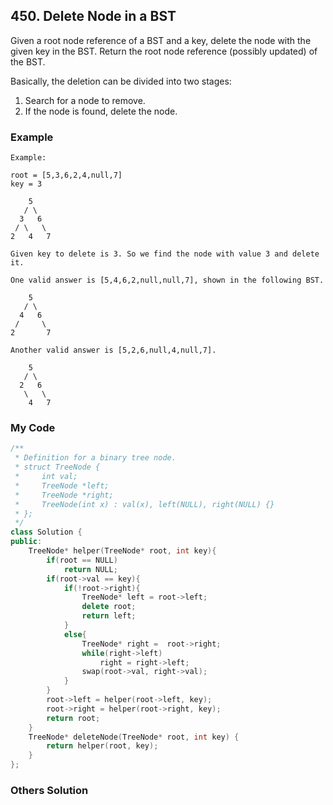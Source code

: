 ## 450. Delete Node in a BST

Given a root node reference of a BST and a key, delete the node with the given key in the BST. Return the root node reference (possibly updated) of the BST.

Basically, the deletion can be divided into two stages:

1. Search for a node to remove.
2. If the node is found, delete the node.

### Example

```
Example:

root = [5,3,6,2,4,null,7]
key = 3

    5
   / \
  3   6
 / \   \
2   4   7

Given key to delete is 3. So we find the node with value 3 and delete it.

One valid answer is [5,4,6,2,null,null,7], shown in the following BST.

    5
   / \
  4   6
 /     \
2       7

Another valid answer is [5,2,6,null,4,null,7].

    5
   / \
  2   6
   \   \
    4   7
```

### My Code
```c++
/**
 * Definition for a binary tree node.
 * struct TreeNode {
 *     int val;
 *     TreeNode *left;
 *     TreeNode *right;
 *     TreeNode(int x) : val(x), left(NULL), right(NULL) {}
 * };
 */
class Solution {
public:
    TreeNode* helper(TreeNode* root, int key){
        if(root == NULL)
            return NULL;
        if(root->val == key){
            if(!root->right){
                TreeNode* left = root->left;
                delete root;
                return left;
            }
            else{
                TreeNode* right =  root->right;
                while(right->left)
                    right = right->left;
                swap(root->val, right->val);
            }
        }
        root->left = helper(root->left, key);
        root->right = helper(root->right, key);
        return root;
    }
    TreeNode* deleteNode(TreeNode* root, int key) {
        return helper(root, key);
    }
};
```


### Others Solution
```c++
```

